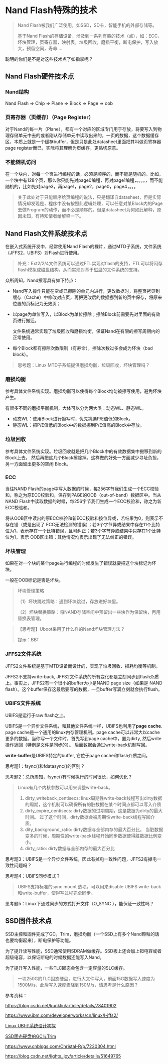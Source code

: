 # Nand Flash特殊的技术

> Nand Flash被我们广泛使用，如SSD，SD卡，智能手机的外部存储等。
>
> 基于Nand Flash的存储设备，涉及到一系列有趣的技术（点），如：ECC，坏块管理，页寄存器，映射表，垃圾回收，磨损平衡，断电保护，写入放大，预留空间，寿命....

聪明的你们是不是对这些技术点了如指掌呢？

## Nand Flash硬件技术点

### Nand结构

Nand Flash ⇒ Chip ⇒ Plane ⇒ Block ⇒ Page ⇒ oob

### 页寄存器（页缓存）（Page Register）

对于Nand的每一片（Plane），都有一个对应的区域专门用于存放，将要写入到物理存储单元中去的或者刚从存储单元中读取出来的，一页的数据，这个数据缓存区，本质上就是一个缓存buffer，但是只是此处datasheet里面把其叫做页寄存器page register而已，实际将其理解为页缓存，更贴切原意。

### 不能随机访问

在一个块内，对每一个页进行编程的话，必须是顺序的，而不能是随机的。比如，一个块中有128个页，那么你只能先对page0编程，再对page1编程，。。。。，而不能随机的，比如先对page3，再page1，page2，page0，page4，。。。

> 关于此处对于只能顺序给页编程的说法，只是翻译自datasheet，但是实际情况却发现是，程序中没有按照此逻辑处理，可以任意对某Block内的Page去做Program的动作，而不必是顺序的。但是datasheet为何如此解释，原因未知，有待知情者给解释一下。



## Nand Flash文件系统技术点

在嵌入式系统开发中，经常使用Nand Flash的裸片，通过MTD子系统，文件系统（JFFS2，UBIFS）对Flash进行使用。

> 补充：Ext2/2/4文件系统可以通过FTL实现对flash的支持，FTL可以将闪存flash模拟成磁盘结构，从而实现对基于磁盘的文件系统的支持。

众所周知，Nand擦写具有如下特点：

- Nand写入操作只能在空或已擦除的单元内进行，更改数据时，将整页拷贝到缓存（Cache）中修改对应页，再把更改后的数据挪到新的页中保存，将原来位置的页标记为无效页；

- 以page为单位写入，以Block为单位擦除；擦除Block前需要先对里面的有效页进行搬迁。

  文件系统通常实现了垃圾回收和磨损均衡，保证Nand在有限的擦写周期内的正常使用。

- 每个Block都有擦除次数限制（有寿命），擦除次数过多会成为坏块（bad block）。

> 思考题：Linux MTD子系统提供磨损均衡，垃圾回收，坏块管理吗？

### 磨损均衡

参考具体文件系统实现。磨损均衡可以使得每个Block均匀被擦写使用，避免坏块产生。

有很多不同的磨损平衡机制，大体可以分为两大类：动态WL、静态WL。

- 动态WL：使用Block进行擦写时，优先挑选P/E值低的Block。
- 静态WL：把P/E值低的Block中的数据挪到P/E值高的Block中存放。

### 垃圾回收

参考具体文件系统实现。垃圾回收就是把几个Block中的有效数据集中搬移到新的Block上去， 然后再把这几个Block擦除掉。这样做的好处一方面减少寻址负担，另一方面留出更多的空闲 Block。

### ECC

当往NAND Flash的page中写入数据的时候，每256字节我们生成一个ECC校验和，称之为原ECC校验和，保存到PAGE的OOB（out-of-band）数据区中。当从NAND Flash中读取数据的时候，每256字节我们生成一个ECC校验和，称之为新ECC校验和。

将从OOB区中读出的原ECC校验和新ECC校验和按位异或，若结果为0，则表示不存在错（或是出现了 ECC无法检测的错误）；若3个字节异或结果中存在11个比特位为1，表示存在一个比特错误，且可纠正；若3个字节异或结果中只存在1个比特位为1，表示 OOB区出错；其他情况均表示出现了无法纠正的错误。

### 坏块管理

如果在对一个块的某个page进行编程的时候发生了错误就要把这个块标记为坏块。

一般在OOB标记是否是坏块。

> 坏块管理策略
>
> （1）坏块跳过策略：遇到坏块跳过，存放进好块里。
>
> （2）坏块替换策略：将NAND存储空间中预留出一些块作为保留块，再用替换表管理。

> 【思考题】Uboot采用了什么样的Nand坏块管理方法？
>
> 提示：BBT

### JFFS2文件系统

JFFS2文件系统是基于MTD设备而设计的，实现了垃圾回收、损耗均衡等机制。

JFFS2不支持write-back, JFFS2文件系统的所有变化都是立刻同步到flash介质上。事实上，JFFS2有一个很小的buffer大小是NAND page size（如果是 NAND flash）。这个buffer保存这最后要写的数据，一旦buffer写满立刻就会执行flush。



### UBIFS文件系统

UBIFS是运行于raw flash之上。

UBIFS是一个异步文件系统，和其他文件系统一样，UBIFS也利用了**page cache**.  page cache是一个通用的linux内存管理机制。page cache可以非常大以cache更多的数据。当你写一个文件时，首先写到page cache中，置为dirty, 然后write操作返回（特例是文件是同步的）。 后面数据会通过write-back机制写回。

**write-buffer**是UBIFS特定的buffer, 它位于page cache和flash介质之间。



思考题1：fsync()和fdatasync()的区别？

思考题2：总所周知，fsync()有时候执行的时间很长，如何优化？

> Linux有几个内核参数可以用来调整write-back。
>
> 1. dirty_writeback_centisecs: linux周期性write-back线程写出dirty数据的周期，这个机制可以确保所有的脏数据在某个时间点都可以写入介质
> 2. dirty_expire_centisecs: dirty数据的过期周期，这是数据为dirty的最大时间。 过了这个时间，dirty数据会被周期性write-back线程写回介质。
> 3. dity_background_ratio: dirty数据与全部内存的最大百分比。 当脏数据变多的时候，周期性的write-back线程开始同步数据使得脏数据比例变小。
> 4. dirty_ratio: dirty数据与全部内存的最大百分比

思考题3：UBIFS是一个异步文件系统，因此有掉电一致性问题，JFFS2有掉电一致性问题吗？

思考题4：UBIFS同步模式？

> UBIFS支持标准的sync mount 选项，可以用来disable UBIFS write-back和write-buffer，使得写过程完全同步。

思考题5：Linux下通过同步的方式打开文件（O_SYNC ），能保证一致性吗？



## SSD固件技术点

SSD主控和固件完成了GC，Trim，磨损均衡（一个SSD上有多个Nand颗粒的话也要均衡起来），断电保护等功能。

为了提升读写性能，SSD通常使用SDRAM做缓存。SSD板上还会加上钽电容或者超级电容，以保证断电的时候数据还能写入Nand。

为了提升写入性能，一些TLC固态会包含一定容量的SLC缓存。

> 一块250G的TLC固态硬盘，进行大文件写入，前面15G数据写入速度为1500M/s，此后写入速度骤降到150M/s，请思考是什么原因？





参考资料：

https://blog.csdn.net/kunkliu/article/details/78401902

https://www.ibm.com/developerworks/cn/linux/l-jffs2/

[Linux UBI子系统设计初探](https://www.cnblogs.com/wahaha02/p/4814698.html)

[SSD固态硬盘的GC与Trim](https://www.cnblogs.com/Christal-R/p/6846829.html)

https://www.cnblogs.com/Christal-R/p/7230304.html

https://blog.csdn.net/lights_joy/article/details/51649765